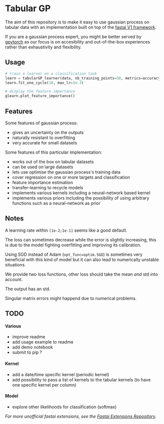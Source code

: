 # Tabular GP

The aim of this repository is to make it easy to use gaussian process on tabular data with an implementation built on top of the [fastai V1 framework](https://docs.fast.ai/).

If you are a gaussian process expert, you might be better served by [gpytorch](https://gpytorch.ai/) as our focus is on accesibility and out-of-the-box experiences rather than exhaustivity and flexibility.

## Usage

```python
# train a learner on a classification task
learn = tabularGP_learner(data, nb_training_points=50, metrics=accuracy)
learn.fit_one_cycle(10, max_lr=1e-3)

# display the feature importance
glearn.plot_feature_importance()
```

## Features

Some features of gaussian process:
- gives an uncertainty on the outputs
- naturally resistant to overfitting
- very accurate for small datasets

Some features of this particular implementation:
- works out of the box on tabular datasets
- can be used on large datasets
- lets use optimise the gaussian process's training data
- cover regression on one or more targets and classification
- feature importance estimation
- transfer-learning to recycle models
- implements various kernels including a neural-network based kernel
- implements various priors including the possibility of using arbitrary functions such as a neural-network as prior

## Notes

A learning rate within  `[1e-2;1e-1]` seems like a good default.

The loss can sometimes decrease while the error is slightly increasing, this is due to the model fighting overfitting and improving its calibration.

Using SGD instead of Adam (`opt_func=optim.SGD`) is sometimes very beneficial with this kind of model but it can also lead to numerically unstable situations.

We provide two loss functions, other loss should take the mean *and* std into account.

The output has an std.

Singular matrix errors might happend due to numerical problems.

## TODO

#### Various

- improve readme
- add usage example to readme
- add demo notebook
- submit to pip ?

#### Kernel

- add a date/time specific kernel (periodic kernel)
- add possibility to pass a list of kernels to the tabular kernels (to have one specific kernel per column)

#### Model

- explore other likelihoods for classification (softmax)

*For more unofficial fastai extensions, see the [Fastai Extensions Repository](https://github.com/nestordemeure/fastai-extensions-repository).*